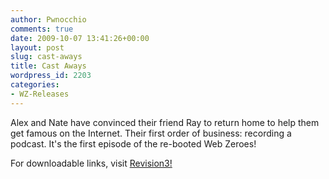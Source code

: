 ```yaml
---
author: Pwnocchio
comments: true
date: 2009-10-07 13:41:26+00:00
layout: post
slug: cast-aways
title: Cast Aways
wordpress_id: 2203
categories:
- WZ-Releases
---
```


Alex and Nate have convinced their friend Ray to return home to help them get famous on the Internet. Their first order of business: recording a podcast. It's the first episode of the re-booted Web Zeroes!

For downloadable links, visit [Revision3!](http://revision3.com/webzeroes/castaways)

